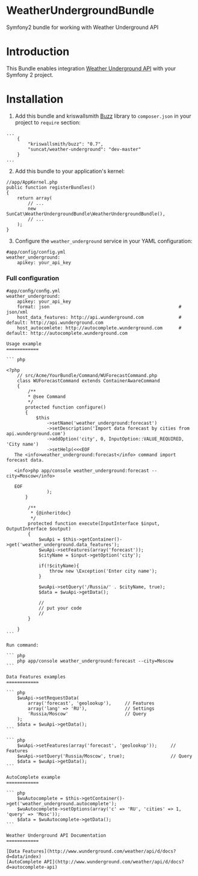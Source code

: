 WeatherUndergroundBundle
=============

Symfony2 bundle for working with Weather Underground API

Introduction
============

This Bundle enables integration [Weather Underground API](http://www.wunderground.com/weather/api/d/docs) with your Symfony 2 project.

Installation
============

1. Add this bundle and kriswallsmith [Buzz](https://github.com/kriswallsmith/Buzz) library to `composer.json` in your project to `require` section:

````
...
    {
        "kriswallsmith/buzz": "0.7",
        "suncat/weather-underground": "dev-master"
    }
...
````

2. Add this bundle to your application's kernel:

````
//app/AppKernel.php
public function registerBundles()
{
    return array(
        // ...
        new SunCat\WeatherUndergroundBundle\WeatherUndergroundBundle(),
        // ...
    );
}
````

3. Configure the `weather_underground` service in your YAML configuration:

````
#app/config/config.yml
weather_underground:
    apikey: your_api_key
````
### Full conﬁguration

````
#app/conﬁg/conﬁg.yml
weather_underground:
    apikey: your_api_key
    format: json                                                # json/xml
    host_data_features: http://api.wunderground.com             # default: http://api.wunderground.com
    host_autocomlete: http://autocomplete.wunderground.com      # default: http://autocomplete.wunderground.com

Usage example
============

``` php

<?php
    // src/Acme/YourBundle/Command/WUForecastCommand.php
    class WUForecastCommand extends ContainerAwareCommand
    {
        /**
        * @see Command
        */
       protected function configure()
       {
           $this
               ->setName('weather_underground:forecast')
               ->setDescription('Import data forecast by cities from api.wunderground.com')
               ->addOption('city', 0, InputOption::VALUE_REQUIRED, 'City name')
               ->setHelp(<<<EOF
   The <info>weather_underground:forecast</info> command import forecast data.

   <info>php app/console weather_underground:forecast --city=Moscow</info>

   EOF
               );
       }

        /**
         * {@inheritdoc}
         */
        protected function execute(InputInterface $input, OutputInterface $output)
        {
            $wuApi = $this->getContainer()->get('weather_underground.data_features');
            $wuApi->setFeatures(array('forecast'));
            $cityName = $input->getOption('city');

            if(!$cityName){
                throw new \Exception('Enter city name');
            }

            $wuApi->setQuery('/Russia/' . $cityName, true);
            $data = $wuApi->getData();

            //
            // put your code
            //
        }

    }
```

Run command:

``` php
    php app/console weather_underground:forecast --city=Moscow
```

Data Features examples
============

``` php
    $wuApi->setRequestData(
        array('forecast', 'geolookup'),     // Features
        array('lang' => 'RU'),              // Settings
        'Russia/Moscow'                     // Query
    );
    $data = $wuApi->getData();
```

``` php
    $wuApi->setFeatures(array('forecast', 'geolookup'));     // Features
    $wuApi->setQuery('Russia/Moscow', true);                 // Query
    $data = $wuApi->getData();
```

AutoComplete example
============

``` php
    $wuAutocomplete = $this->getContainer()->get('weather_underground.autocomplete');
    $wuAutocomplete->setOptions(array('c' => 'RU', 'cities' => 1, 'query' => 'Mosc'));
    $data = $wuAutocomplete->getData();
```

Weather Underground API Documentation
============

[Data Features](http://www.wunderground.com/weather/api/d/docs?d=data/index)
[AutoComplete API](http://www.wunderground.com/weather/api/d/docs?d=autocomplete-api)